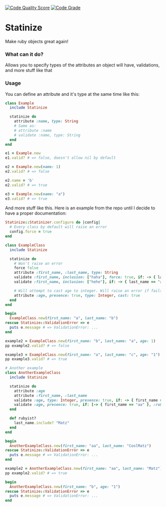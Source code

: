[![Code Quality Score](https://api.codiga.io/project/33992/score/svg)](https://app.codiga.io/hub/project/33992/statinize)
[![Code Grade](https://api.codiga.io/project/33992/status/svg)](https://app.codiga.io/hub/project/33992/statinize)

# Statinize

Make ruby objects great again!

### What can it do?

Allows you to specify types of the attributes an object will have, validations, and more stuff like that

### Usage

You can define an attribute and it's type at the same time like this:
```ruby
class Example
  include Statinize

  statinize do
    attribute :name, type: String
    # Same as:
    # attribute :name
    # validate :name, type: String
  end
end

e1 = Example.new
e1.valid? # => false, doesn't allow nil by default

e2 = Example.new(name: 1)
e2.valid? # => false

e2.name = 'b'
e2.valid? # => true

e3 = Example.new(name: "a")
e3.valid? # => true
```

And more stuff like this. Here is an example from the repo until I decide to have a proper documentation:
```ruby
Statinize::Statinizer.configure do |config|
  # Every class by default will raise an error
  config.force = true
end

class ExampleClass
  include Statinize

  statinize do
    # Won't raise an error
    force false
    attribute :first_name, :last_name, type: String
    validate :first_name, inclusion: ["haha"], force: true, if: -> { last_name == "b" }
    validate :first_name, inclusion: ["hehe"], if: -> { last_name == "a" }

    # Will attempt to cast age to integer. Will raise an error if fails
    attribute :age, presence: true, type: Integer, cast: true
  end
end

begin
  ExampleClass.new(first_name: "a", last_name: "b")
rescue Statinize::ValidationError => e
  puts e.message # => ValidationError: ...
end

example2 = ExampleClass.new(first_name: "b", last_name: "a", age: 1)
pp example2.valid? # => false

example3 = ExampleClass.new(first_name: "a", last_name: "c", age: "1")
pp example3.valid? # => true

# Another example
class AnotherExampleClass
  include Statinize

  statinize do
    attribute :age
    attribute :first_name, :last_name
    validate :age, type: Integer, presence: true, if: -> { first_name == "b" }
    validate :age, presence: true, if: [-> { first_name == "aa" }, :rubyist?], unless: -> { last_name == "Matz" }
  end

  def rubyist?
    last_name.include? "Matz"
  end
end

begin
  AnotherExampleClass.new(first_name: "aa", last_name: "CoolMatz")
rescue Statinize::ValidationError => e
  puts e.message # => ValidationError: ...
end

example2 = AnotherExampleClass.new(first_name: "aa", last_name: "Matz") # notice no age here
pp example2.valid? # => true

begin
  AnotherExampleClass.new(first_name: "b", age: "1")
rescue Statinize::ValidationError => e
  puts e.message # => ValidationError: ...
end
```
